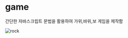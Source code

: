 # game

간단한 자바스크립트 문법을 활용하여 가위,바위,보 게임을 제작함

![rock](https://user-images.githubusercontent.com/98502144/192187080-00ae400e-7c6d-48b8-b97a-ef5e73070f06.png)
